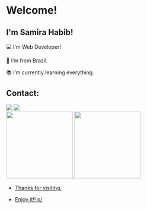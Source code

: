 # Welcome!

 

## I'm Samira Habib!

 

:computer: I'm Web Developer!

:house_with_garden: I’m from Brazil.

:books: I’m currently learning everything.

## Contact:

<div>
<a href="https://www.linkedin.com/in/samira-habib-45a46b1b6/" target="_blank"><img loading="lazy" src="https://img.shields.io/badge/-LinkedIn-%230077B5?style=for-the-badge&logo=linkedin&logoColor=white" target="_blank"></a>
<a href="mailto:samirahabib08@gmail.com"><img loading="lazy" src="https://img.shields.io/badge/Gmail-D14836?style=for-the-badge&logo=gmail&logoColor=white" target="_blank"></a>
</div>

<div>
<a href="https://github.com/SamiraHabib">
<img height="180em" src="https://github-readme-stats.vercel.app/api/top-langs/?username=SamiraHabib&layout=compact&langs_count=7&theme=dracula"/>
<img height="180em" src="https://github-readme-stats.vercel.app/api?username=SamiraHabib&show_icons=true&theme=dracula&include_all_commits=true&count_private=true"/>
</div>

- Thanks for visiting.

- Enjoy it!! o/
